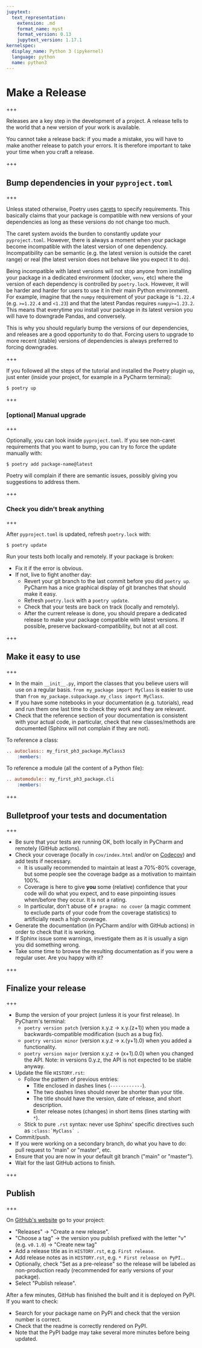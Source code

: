 ```yaml
---
jupytext:
  text_representation:
    extension: .md
    format_name: myst
    format_version: 0.13
    jupytext_version: 1.17.1
kernelspec:
  display_name: Python 3 (ipykernel)
  language: python
  name: python3
---
```


# Make a Release

+++

Releases are a key step in the development of a project. A release tells to the world that a new version of your work is available.

You cannot take a release back: if you made a mistake, you will have to make another release to patch your errors. It is therefore important to take your time when you craft a release.

+++

## Bump dependencies in your `pyproject.toml` 

+++

Unless stated otherwise, Poetry uses [carets](https://python-poetry.org/docs/dependency-specification/#caret-requirements) to specify requirements. This basically claims that your package is compatible with new versions of your dependencies as long as these versions do not change too much.

The caret system avoids the burden to constantly update your `pyproject.toml`. However, there is always a moment when your package become incompatible with the latest version of one dependency. Incompatibility can be semantic (e.g. the latest version is outside the caret range) or real (the latest version does not behave like you expect it to do).

Being incompatible with latest versions will not stop anyone from installing your package in a dedicated environment (docker, `venv`, etc) where the version of each dependency is controlled by `poetry.lock`. However, it will be harder and harder for users to use it in their main Python environment. For example, imagine that the `numpy` requirement of your package is `^1.22.4` (e.g. `>=1.22.4` and `<1.23`) and that the latest Pandas requires `numpy>=1.23.2`. This means that everytime you install your package in its latest version you will have to downgrade Pandas, and conversely.

This is why you should regularly bump the versions of our dependencies, and releases are a good opportunity to do that. Forcing users to upgrade to more recent (stable) versions of dependencies is always preferred to forcing downgrades.

+++

If you followed all the steps of the tutorial and installed the Poetry plugin `up`, just enter (inside your project, for example in a PyCharm terminal):

```console
$ poetry up
```

+++

### [optional] Manual upgrade

+++

Optionally, you can look inside `pyproject.toml`. If you see non-caret requirements that you want to bump, you can try to force the update manually with:

```console
$ poetry add package-name@latest
```

Poetry will complain if there are semantic issues, possibly giving you suggestions to address them. 

+++

### Check you didn't break anything

+++

After `pyproject.toml` is updated, refresh `poetry.lock` with:

```console
$ poetry update
```

Run your tests both locally and remotely. If your package is broken:

- Fix it if the error is obvious.
- If not, live to fight another day:
  - Revert your git branch to the last commit before you did `poetry up`. PyCharm has a nice graphical display of git branches that should make it easy.
  - Refresh `poetry.lock` with a `poetry update`.
  - Check that your tests are back on track (locally and remotely).
  - After the current release is done, you should prepare a dedicated release to make your package compatible with latest versions. If possible, preserve backward-compatibility, but not at all cost.

+++

## Make it easy to use

+++

- In the main `__init__.py`, import the classes that you believe users will use on a regular basis. `from my_package import MyClass` is easier to use than `from my_package.subpackage.my_class import MyClass`.
- If you have some notebooks in your documentation (e.g. tutorials), read and run them one last time to check they work and they are relevant.
- Check that the reference section of your documentation is consistent with your actual code, in particular, check that new classes/methods are documented (Sphinx will not complain if they are not).

To reference a class:

```rst
.. autoclass:: my_first_ph3_package.MyClass3
    :members:
```

To reference a module (all the content of a Python file):

```rst
.. automodule:: my_first_ph3_package.cli
    :members:
```

+++

## Bulletproof your tests and documentation

+++

- Be sure that your tests are running OK, both locally in PyCharm and remotely (GitHub actions).
- Check your coverage (locally in `cov/index.html` and/or on [Codecov](https://app.codecov.io/gh/)) and add tests if necessary.
  - It is usually recommended to maintain at least a 70%-80% coverage, but some people see the coverage badge as a motivation to maintain 100%.
  - Coverage is here to give **you** some (relative) confidence that your code will do what you expect, and to ease pinpointing issues when/before they occur. It is not a rating.
  - In particular, don't abuse of `# pragma: no cover` (a magic comment to exclude parts of your code from the coverage statistics) to artificially reach a high coverage.
- Generate the documentation (in PyCharm and/or with GitHub actions) in order to check that it is working.
- If Sphinx issue some warnings, investigate them as it is usually a sign you did something wrong.
- Take some time to browse the resulting documentation as if you were a regular user. Are you happy with it?

+++

## Finalize your release

+++

- Bump the version of your project (unless it is your first release). In PyCharm's terminal:
  - `poetry version patch` (version x.y.z → x.y.(z+1)) when you made a backwards-compatible modification (such as a bug fix).
  - `poetry version minor` (version x.y.z → x.(y+1).0) when you added a functionality.
  - `poetry version major` (version x.y.z → (x+1).0.0) when you changed the API. Note: in versions 0.y.z, the API is not expected to be stable anyway.
- Update the file `HISTORY.rst`:
  - Follow the pattern of previous entries:
    - Title enclosed in dashes lines (`------------`).
    - The two dashes lines should never be shorter than your title.
    - The title should have the version, date of release, and short description.
    - Enter release notes (changes) in short items (lines starting with `*`).
  - Stick to pure `.rst` syntax: never use Sphinx' specific directives such as ``:class:`MyClass` ``.
- Commit/push.
- If you were working on a secondary branch, do what you have to do: pull request to "main" or "master", etc.
- Ensure that you are now in your default git branch ("main" or "master").
- Wait for the last GitHub actions to finish.

+++

## Publish

+++

On [GitHub's website](https://github.com/) go to your project:

- "Releases" → "Create a new release".
- "Choose a tag" → the version you publish prefixed with the letter "v" (e.g. `v0.1.0`) → "Create new tag"
- Add a release title as in `HISTORY.rst`, e.g. `First release`.
- Add release notes as in `HISTORY.rst`, e.g. `* First release on PyPI.`.
- Optionally, check "Set as a pre-release" so the release will be labeled as non-production ready (recommended for early versions of your package).
- Select "Publish release".

After a few minutes, GitHub has finished the built and it is deployed on PyPI. If you want to check:
- Search for your package name on PyPI and check that the version number is correct.
- Check that the readme is correctly rendered on PyPI.
- Note that the PyPI badge may take several more minutes before being updated.
